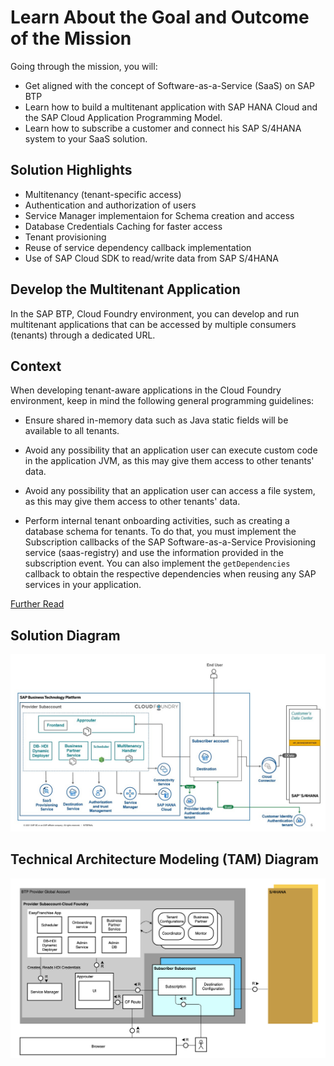 # Learn About the Goal and Outcome of the Mission

Going through the mission, you will:
* Get aligned with the concept of Software-as-a-Service (SaaS) on SAP BTP
* Learn how to build a multitenant application with SAP HANA Cloud and the SAP Cloud Application Programming Model.
* Learn how to subscribe a customer and connect his SAP S/4HANA system to your SaaS solution.

## Solution Highlights
- Multitenancy (tenant-specific access)
- Authentication and authorization of users
- Service Manager implementaion for Schema creation and access
- Database Credentials Caching for faster access
- Tenant provisioning
- Reuse of service dependency callback implementation
- Use of SAP Cloud SDK to read/write data from SAP S/4HANA


## Develop the Multitenant Application

In the SAP BTP, Cloud Foundry environment, you can develop and run multitenant applications that can be accessed by multiple consumers (tenants) through a dedicated URL.

## Context
When developing tenant-aware applications in the Cloud Foundry environment, keep in mind the following general programming guidelines:

- Ensure shared in-memory data such as Java static fields will be available to all tenants.

- Avoid any possibility that an application user can execute custom code in the application JVM, as this may give them access to other tenants' data.

- Avoid any possibility that an application user can access a file system, as this may give them access to other tenants' data.

- Perform internal tenant onboarding activities, such as creating a database schema for tenants. To do that, you must implement the Subscription callbacks of the SAP Software-as-a-Service Provisioning service (saas-registry) and use the information provided in the subscription event. You can also implement the `getDependencies` callback to obtain the respective dependencies when reusing any SAP services in your application. 

[Further Read](https://help.sap.com/products/BTP/65de2977205c403bbc107264b8eccf4b/ff540477f5404e3da2a8ce23dcee602a.html)


## Solution Diagram 

![Solution diagram](./images/Slide5.jpg)

## Technical Architecture Modeling (TAM) Diagram

![TAM](./images/tam.png)



